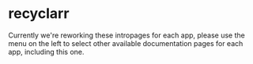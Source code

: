 # recyclarr

Currently we're reworking these intropages for each app, please use the menu on the left to select other available documentation pages for each app, including this one.
